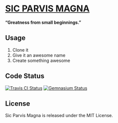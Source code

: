 [SIC PARVIS MAGNA](http://bitaculous.github.io/sic_parvis_magna "Sic Parvis Magna")
===================================================================================

**“Greatness from small beginnings.”**

Usage
-----

1. Clone it
2. Give it an awesome name
3. Create something awesome

Code Status
-----------

[<img src="https://travis-ci.org/bitaculous/sic_parvis_magna.svg" title="Travis CI Status" alt="Travis CI Status" />](http://travis-ci.org/bitaculous/sic_parvis_magna)
[<img src="https://gemnasium.com/bitaculous/sic_parvis_magna.svg" title="Gemnasium Status" alt="Gemnasium Status" />](https://gemnasium.com/bitaculous/sic_parvis_magna)

License
-------

Sic Parvis Magna is released under the MIT License.